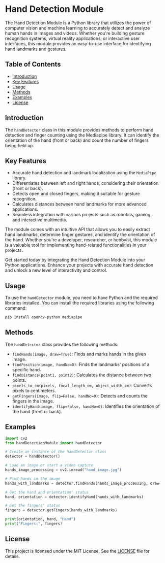 # Hand Detection Module

The Hand Detection Module is a Python library that utilizes the power of computer vision 
and machine learning to accurately detect and analyze human hands in images and videos. 
Whether you're building gesture recognition systems, virtual reality applications, or 
interactive user interfaces, this module provides an easy-to-use interface for identifying 
hand landmarks and gestures.

## Table of Contents

* [Introduction](#introduction)
* [Key Features](#key-features)
* [Usage](#usage)
* [Methods](#methods)
* [Examples](#examples)
* [License](#license)

## Introduction

The `handDetector` class in this module provides methods to perform hand detection and finger counting using the Mediapipe library. It can identify the orientation of the hand (front or back) and count the number of fingers being held up.

## Key Features

- Accurate hand detection and landmark localization using the `MediaPipe` library.
- Differentiates between left and right hands, considering their orientation (front or back).
- Detects open and closed fingers, making it suitable for gesture recognition.
- Calculates distances between hand landmarks for more advanced applications.
- Seamless integration with various projects such as robotics, gaming, and interactive multimedia.

The module comes with an intuitive API that allows you to easily extract hand landmarks, determine finger gestures, and identify the orientation of the hand. Whether you're a developer, researcher, or hobbyist, this module is a valuable tool for implementing hand-related functionalities in your projects.

Get started today by integrating the Hand Detection Module into your Python applications. Enhance your projects with accurate hand detection and unlock a new level of interactivity and control.

## Usage

To use the `handDetector` module, you need to have Python and the required libraries installed. You can install the required libraries using the following command:

```bash
pip install opencv-python mediapipe
```

## Methods

The `handDetector` class provides the following methods:
- `findHands(image, draw=True)`: Finds and marks hands in the given image.
- `findPosition(image, handNo=0)`: Finds the landmarks' positions of a specific hand.
- `findDistance(point1, point2)`: Calculates the distance between two points.
- `pixels_to_cm(pixels, focal_length_cm, object_width_cm)`: Converts pixels to centimeters.
- `getFingers(image, flip=False, handNo=0)`: Detects and counts the fingers in the image.
- `identifyHand(image, flip=False, handNo=0)`: Identifies the orientation of the hand (front or back).

## Examples

```python
import cv2
from handDetectionMudule import handDetector

# Create an instance of the handDetector class
detector = handDetector()

# Load an image or start a video capture
hands_image_processing = cv2.imread("hand_image.jpg")

# Find hands in the image
hands_with_landmarks = detector.findHands(hands_image_processing, draw=True)

# Get the hand and orientation' status
hand, orientation = detector.identifyHand(hands_with_landmarks)

# Get the fingers' status
fingers = detector.getFingers(hands_with_landmarks)

print(orientation, hand, "Hand")
print("Fingers:", fingers)
```

## License

This project is licensed under the MIT License. See the [LICENSE](LICENSE) file for details.
